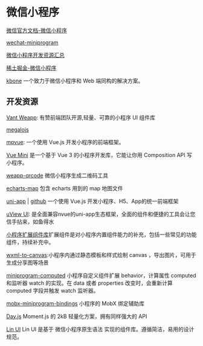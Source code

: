 # 微信小程序

[微信官方文档-微信小程序](https://developers.weixin.qq.com/miniprogram/dev/framework/)

[wechat-miniprogram](https://github.com/wechat-miniprogram)

[微信小程序开发资源汇总](https://github.com/justjavac/awesome-wechat-weapp)

[稀土掘金-微信小程序](https://juejin.cn/tag/微信小程序)

[kbone](https://wechat-miniprogram.github.io/kbone/docs/) 一个致力于微信小程序和 Web 端同构的解决方案。

## 开发资源

[Vant Weapp](https://vant-contrib.gitee.io/vant-weapp/): 有赞前端团队开源,轻量、可靠的小程序 UI 组件库

[megalojs](https://megalojs.org/)

[mpvue](https://mpvue.com/): 一个使用 Vue.js 开发小程序的前端框架。

[Vue Mini](https://vuemini.org/guide/) 是一个基于 Vue 3 的小程序开发库，它能让你用 Composition API 写小程序。

[weapp-qrcode](https://github.com/tomfriwel/weapp-qrcode) 微信小程序生成二维码工具

[echarts-map](https://github.com/mouday/echarts-map) 包含 echarts 用到的 map 地图文件

[uni-app](https://uniapp.dcloud.io/) | [github](https://github.com/dcloudio/uni-app) 一个使用 Vue.js 开发小程序、H5、App的统一前端框架

[uView UI](https://www.uviewui.com/): 是全面兼容nvue的uni-app生态框架，全面的组件和便捷的工具会让您信手拈来，如鱼得水

[小程序扩展组件库](https://developers.weixin.qq.com/miniprogram/dev/platform-capabilities/extended/component-plus/)扩展组件是对小程序内置组件能力的补充，包括一些常见的功能组件，持续补充中。

[wxml-to-canvas](https://github.com/wechat-miniprogram/wxml-to-canvas):小程序内通过静态模板和样式绘制 canvas ，导出图片，可用于生成分享图等场景

[miniprogram-computed](https://github.com/wechat-miniprogram/computed) 小程序自定义组件扩展 behavior，计算属性 computed 和监听器 watch 的实现。在 data 或者 properties 改变时，会重新计算 computed 字段并触发 watch 监听器。

[mobx-miniprogram-bindings](https://github.com/wechat-miniprogram/mobx-miniprogram-bindings) 小程序的 MobX 绑定辅助库

[Day.js](https://day.js.org/zh-CN/) Moment.js 的 2kB 轻量化方案，拥有同样强大的 API

[Lin UI](https://doc.mini.talelin.com/) Lin UI 是基于 微信小程序原生语法 实现的组件库。遵循简洁，易用的设计规范。
